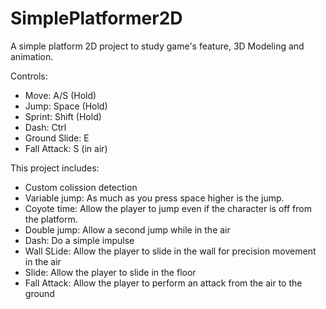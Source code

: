 # SimplePlatformer2D
A simple platform 2D project to study game's feature, 3D Modeling and animation.

Controls:
* Move: A/S (Hold)
* Jump: Space (Hold)
* Sprint: Shift (Hold)
* Dash: Ctrl
* Ground Slide: E
* Fall Attack: S (in air)

This project includes:
* Custom colission detection
* Variable jump: As much as you press space higher is the jump.
* Coyote time: Allow the player to jump even if the character is off from the platform.
* Double jump: Allow a second jump while in the air
* Dash: Do a simple impulse
* Wall SLide: Allow the player to slide in the wall for precision movement in the air
* Slide: Allow the player to slide in the floor
* Fall Attack: Allow the player to perform an attack from the air to the ground
